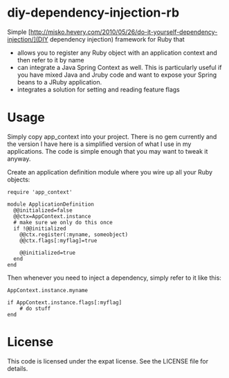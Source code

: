 # diy-dependency-injection-rb


Simple [http://misko.hevery.com/2010/05/26/do-it-yourself-dependency-injection/](DIY dependency injection) framework for Ruby that 

* allows you to register any Ruby object with an application context and then refer to it by name 
* can integrate a Java Spring Context as well. This is particularly useful if you have mixed Java and Jruby code and want to expose your Spring beans to a JRuby application.
* integrates a solution for setting and reading feature flags

# Usage

Simply copy app_context into your project. There is no gem currently and the version I have here is a simplified version of what I use in my applications. The code is simple enough that you may want to tweak it anyway.

Create an application definition module where you wire up all your Ruby objects:

    require 'app_context'
    
    module ApplicationDefinition  
      @@initialized=false
      @@ctx=AppContext.instance  
      # make sure we only do this once
      if !@@initialized
        @@ctx.register(:myname, someobject)
        @@ctx.flags[:myflag]=true
        
        @@initialized=true
      end
    end

Then whenever you need to inject a dependency, simply refer to it like this:

    AppContext.instance.myname
    
    if AppContext.instance.flags[:myflag] 
        # do stuff
    end

# License

This code is licensed under the expat license. See the LICENSE file for details.
